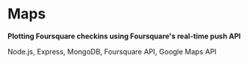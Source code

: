 # Maps

**Plotting Foursquare checkins using Foursquare's real-time push API**

Node.js, Express, MongoDB, Foursquare API, Google Maps API
